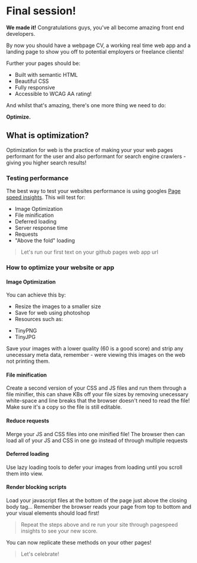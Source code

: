 # Final session!

**We made it!** Congratulations guys, you've all become amazing front end developers.

By now you should have a webpage CV, a working real time web app and a landing page to show you off to potential employers or freelance clients!

Further your pages should be:

- Built with semantic HTML
- Beautiful CSS
- Fully responsive
- Accessible to WCAG AA rating!

And whilst that's amazing, there's one more thing we need to do:

**Optimize.**

## What is optimization?

Optimization for web is the practice of making your your web pages performant for the user and also performant for search engine crawlers - giving you higher search results!

### Testing performance

The best way to test your websites performance is using googles [Page speed insights](https://developers.google.com/speed/pagespeed/insights/). This will test for:

- Image Optimization
- File minification
- Deferred loading
- Server response time
- Requests
- "Above the fold" loading

> Let's run our first text on your github pages web app url

### How to optimize your website or app

#### Image Optimization

You can achieve this by:
- Resize the images to a smaller size
- Save for web using photoshop
- Resources such as:
 * TinyPNG
 * TinyJPG

Save your images with a lower quality (60 is a good score) and strip any unecessary meta data, remember - were viewing this images on the web not printing them.

#### File minification

Create a second version of your CSS and JS files and run them through a file minifier, this can shave KBs off your file sizes by removing unecessary white-space and line breaks that the browser doesn't need to read the file! Make sure it's a copy so the file is still editable.

#### Reduce requests

Merge your JS and CSS files into one minified file! The browser then can load all of your JS and CSS in one go instead of through multiple requests

#### Deferred loading

Use lazy loading tools to defer your images from loading until you scroll them into view.

#### Render blocking scripts

Load your javascript files at the bottom of the page just above the closing body tag... Remember the browser reads your page from top to bottom and your visual elements should load first!

> Repeat the steps above and re run your site through pagespeed insights to see your new score.

You can now replicate these methods on your other pages!

> Let's celebrate!
